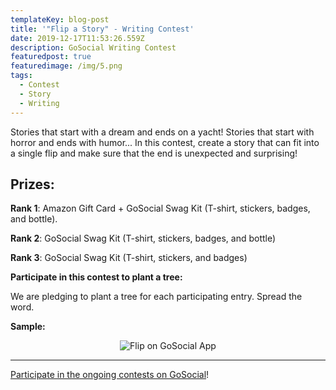 ```yaml
---
templateKey: blog-post
title: '"Flip a Story" - Writing Contest'
date: 2019-12-17T11:53:26.559Z
description: GoSocial Writing Contest
featuredpost: true
featuredimage: /img/5.png
tags:
  - Contest
  - Story
  - Writing
---
```

Stories that start with a dream and ends on a yacht! Stories that start with horror and ends with humor... In this contest, create a story that can fit into a single flip and make sure that the end is unexpected and surprising!



## **Prizes:**

**Rank 1**: Amazon Gift Card + GoSocial Swag Kit (T-shirt, stickers, badges, and bottle).

**Rank 2**: GoSocial Swag Kit (T-shirt, stickers, badges, and bottle)

**Rank 3**: GoSocial Swag Kit (T-shirt, stickers, and badges)

**Participate in this contest to plant a tree:**

We are pledging to plant a tree for each participating entry. Spread the word.

**Sample:**

<center>

![Flip on GoSocial App](/img/screen-shot-2019-12-17-at-5.25.11-pm.png "Flip Sample")

</center>

- - -

[Participate in the ongoing contests on GoSocial](https://play.google.com/store/apps/details?id=com.go.social.prod)!
